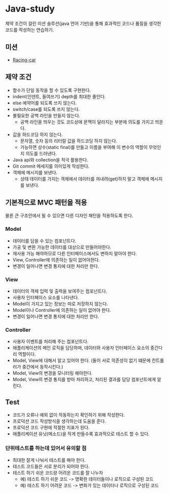 # Java-study
제약 조건이 걸린 미션 솔루션(java 언어 기반)을 통해 효과적인 코드나 품질을 생각한 코드를 작성하는 연습하기.
## 미션
- [Racing-car](https://github.com/mataeLee/java-study/tree/master/racing-car)
## 제약 조건
- 함수가 단일 동작을 할 수 있도록 구현한다.
- indent(인덴트, 들여쓰기) depth를 최대한 줄인다.
- else 예약어를 되도록 쓰지 않는다.
- switch/case를 되도록 쓰지 않는다.
- 불필요한 공백 라인을 만들지 않는다.
    * 공백 라인을 띄우는 것도 코드상에 문맥이 달라지는 부분에 의도를 가지고 띄운다.
- 값을 하드코딩 하지 않는다.
    * 문자열, 숫자 등의 리터럴 값을 하드코딩 하지 않는다.
    * 가능하면 상수(static final)를 만들고 이름을 부여해 이 변수의 역할이 무엇인지 의도를 드러낸다.
- Java api와 collection을 적극 활용한다.
- Git commit 메세지를 의미있게 작성한다.
- 객체에 메시지를 보낸다.
    * 상태 데이터를 가지는 객체에서 데이터를 꺼내려(get)하지 말고 객체에 메시지를 보낸다.
    
## 기본적으로 MVC 패턴을 적용
물론 큰 구조안에서 될 수 있으면 다른 디자인 패턴을 적용하도록 한다.

### Model
- 데이터를 담을 수 있는 컴포넌트다.
- 가공 및 변환 가능한 데이터를 대상으로 만들어야한다.
- 재사용 가능 해야하므로 다른 인터페이스에서도 변하지 말아야 한다.
- View, Controller에 의존하는 일이 없어야한다.
- 변경이 일어나면 변경 통지에 대한 처리만 한다.

### View
- 데이터의 객체 입력 및 출력을 보여주는 컴포넌트다.
- 사용자 인터페이스 요소를 나타낸다.
- Model이 가지고 있는 정보는 따로 저장하지 않는다.
- Model이나 Controller에 의존하는 일이 없어야 한다.
- 변경이 일어나면 변경 통지에 대한 처리만 한다.

### Controller
- 사용자 이벤트를 처리해 주는 컴포넌트다.
- 애플리케이션의 메인 로직을 담당하며, 데이터와 사용자 인터페이스 요소의 중간다리 역할이다.
- Model, View에 대해서 알고 있어야 한다. (둘이 서로 의존성이 없기 떄문에 컨트롤러가 중간에서 동작시킨다.)
- Model, View의 변경을 모니터링 해야한다.
- Model, View의 변경 통지를 받아 처리하고, 처리된 결과를 담당 컴포넌트에게 알린다.
    
## Test
- 코드가 오류나 예외 없이 작동하는지 확인하기 위해 작성한다.
- 프로덕션 코드 작성방식을 생각하는데 도움을 준다.
- 프로덕션 코드 구현에 적절한 지표가 된다.
- 애플리케이션 유닛(메소드)을 작게 만들수록 효과적으로 테스트 할 수 있다.

### 단위테스트를 하는데 있어서 유의할 점
- 최대한 잘게 나눠서 테스트를 해야 한다.
- 테스트 코드들은 서로 분리가 되어야 한다.
- 테스트 하기 쉬운 코드랑 어려운 코드를 잘 나누자
    * 예) 테스트 하기 쉬운 코드 -> 명확한 데이터들이나 로직으로 구성된 코드
    * 예) 테스트 하기 어려운 코드 -> 변화가 있는 데이터나 로직으로 구성된 코드
